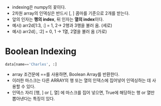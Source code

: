 

- indexing은 numpy의 꽃이다.
- 2차원 array의 인덱싱은 반드시 [, ] 콤마를 기준으로 2개를 받는다.
- 앞의 인자는 **행의 index**, 뒤 인자는 **열의 index**이다.
- 예시) arr2d[1:3, :] = 1, 2->  2행과 3행을 불러 옴. (세로)
- 예시) arr2d[:, :2]  = 0, 1 -> 1열, 2열을 불러 옴   (가로)


# Boolean Indexing 
```python
data[name=='Charles', :]
```

- array 조건문에 ==를 사용하면, Boolean Array를 반환한다.
- 이러한 마스크는 다른 ARRAY의 행 또는 열의 인덱스에 집어넣어 인덱싱하는 데 사용할 수 있다.
- 인덱스 자리 [행, ] or [, 열] 에 마스크를 집어 넣으면, True에 해당하는 행 or 열만 뽑아낸다는 특징이 있다. 
